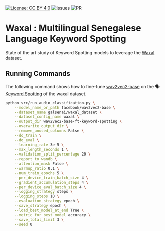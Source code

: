 [![License: CC BY 4.0](https://img.shields.io/badge/License-CC%20BY%204.0-lightgrey.svg)](https://creativecommons.org/licenses/by/4.0/)
![Issues](https://img.shields.io/github/issues/Galsenaicommunity/waxal-project)
![PR](https://img.shields.io/github/issues-pr/Galsenaicommunity/waxal-project)

# Waxal : Multilingual Senegalese Language Keyword Spotting
State of the art study of Keyword Spotting models to leverage the [Waxal](https://k4all.org/project/keyword-spotting-with-african-languages/) dataset.


## Running Commands

The following command shows how to fine-tune [wav2vec2-base](https://huggingface.co/facebook/wav2vec2-base) on the 🗣️ [Keyword Spotting](https://huggingface.co/datasets/galsenai/waxal_dataset) of the waxal dataset.


```bash
python src/run_audio_classification.py \
    --model_name_or_path facebook/wav2vec2-base \
    --dataset_name galsenai/waxal_dataset \
    --dataset_config_name waxal \
    --output_dir wav2vec2-base-ft-keyword-spotting \
    --overwrite_output_dir \
    --remove_unused_columns False \
    --do_train \
    --do_eval \
    --learning_rate 3e-5 \
    --max_length_seconds 1 \
    --validation_split_percentage 20 \
    --report_to_wandb \
    --attention_mask False \
    --warmup_ratio 0.1 \
    --num_train_epochs 5 \
    --per_device_train_batch_size 4 \
    --gradient_accumulation_steps 4 \
    --per_device_eval_batch_size 4 \
    --logging_strategy steps \
    --logging_steps 10 \
    --evaluation_strategy epoch \
    --save_strategy epoch \
    --load_best_model_at_end True \
    --metric_for_best_model accuracy \
    --save_total_limit 3 \
    --seed 0
```
